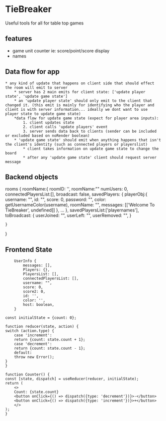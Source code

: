 # TieBreaker
Useful tools for all for table top games

## features
* game unit counter ie: score/point/score display
* names


## Data flow for app
    * any kind of update that happens on client side that should effect the room will emit to server
        * server has 2 main emits for client state: ['update player state', 'update game state']
        * an 'update player state' should only emit to the client that changed it. (this emit is mainly for identifying who the player and client is with server information... ideally we dont want to use player state to update game state)
        *data flow for update game state (expect for player area inputs): 
            1. client updates state
            2. client calls 'update players' event
            3. server sends data back to clients (sender can be included or excluded based on noRender boolean)
        * 'update game state' should emit when anything happens that isn't the client's identity (such as connected players or playerslist)
            * client takes information on update game state to change the board
            * after any 'update game state' client should request server message



## Backend objects
rooms {
    roomName:{
        roomID: '',
        roomName:""
        numUsers: 0,
        connectedPlayersList:[],
        broadcast: false,
        savedPlayers: {
            playerObj:{
                username: "",
                id: "",
                score: 0,
                password: "", 
                color: getUsernameColor(username),
                roomName: "",
                messages: [['Welcome To TieBreaker', undefined]]
            },
            ...
        },
        savedPlayersList:['playernames'],
        toBroadcast: {
            userJoined: "",
            userLeft: "",
            userRemoved: "",
        }

    }
}

## Frontend State
```
    UserInfo {
        messages: [],
        Players: {},
        PlayersList: [],
        connectedPlayersList: [],
        username: "",
        score: 0,
        score2: 0,
        id: '',
        color: '',
        host: boolean,
    }
```



    const initialState = {count: 0};

    function reducer(state, action) {
    switch (action.type) {
        case 'increment':
        return {count: state.count + 1};
        case 'decrement':
        return {count: state.count - 1};
        default:
        throw new Error();
    }
    }

    function Counter() {
    const [state, dispatch] = useReducer(reducer, initialState);
    return (
        <>
        Count: {state.count}
        <button onClick={() => dispatch({type: 'decrement'})}>-</button>
        <button onClick={() => dispatch({type: 'increment'})}>+</button>
        </>
    );
    }
